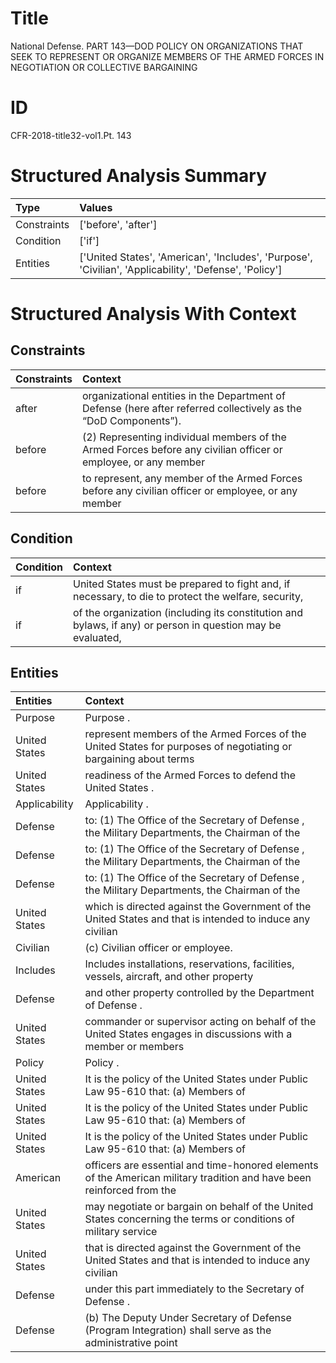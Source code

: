 # Title

 National Defense. PART 143—DOD POLICY ON ORGANIZATIONS THAT SEEK TO REPRESENT OR ORGANIZE MEMBERS OF THE ARMED FORCES IN NEGOTIATION OR COLLECTIVE BARGAINING


# ID

 CFR-2018-title32-vol1.Pt. 143


# Structured Analysis Summary

| Type        | Values                                                                                                 |
|:------------|:-------------------------------------------------------------------------------------------------------|
| Constraints | ['before', 'after']                                                                                    |
| Condition   | ['if']                                                                                                 |
| Entities    | ['United States', 'American', 'Includes', 'Purpose', 'Civilian', 'Applicability', 'Defense', 'Policy'] |


# Structured Analysis With Context

 


## Constraints

| Constraints   | Context                                                                                                                       |
|:--------------|:------------------------------------------------------------------------------------------------------------------------------|
| after         | organizational entities in the Department of Defense (here after  referred collectively as the &#8220;DoD Components&#8221;). |
| before        | (2) Representing individual members of the Armed Forces before any civilian officer or employee, or any member                |
| before        | to represent, any member of the Armed Forces before any civilian officer or employee, or any member                           |


## Condition

| Condition   | Context                                                                                                     |
|:------------|:------------------------------------------------------------------------------------------------------------|
| if          | United States must be prepared to fight and, if necessary, to die to protect the welfare, security,         |
| if          | of the organization (including its constitution and bylaws, if any) or person in question may be evaluated, |


## Entities

| Entities      | Context                                                                                                               |
|:--------------|:----------------------------------------------------------------------------------------------------------------------|
| Purpose       | Purpose .                                                                                                             |
| United States | represent members of the Armed Forces of the United States for purposes of negotiating or bargaining about terms      |
| United States | readiness of the Armed Forces to defend the United States .                                                           |
| Applicability | Applicability .                                                                                                       |
| Defense       | to: (1) The Office of the Secretary of Defense , the Military Departments, the Chairman of the                        |
| Defense       | to: (1) The Office of the Secretary of Defense , the Military Departments, the Chairman of the                        |
| Defense       | to: (1) The Office of the Secretary of Defense , the Military Departments, the Chairman of the                        |
| United States | which is directed against the Government of the United States and that is intended to induce any civilian             |
| Civilian      | (c)  Civilian  officer or employee.                                                                                   |
| Includes      | Includes installations, reservations, facilities, vessels, aircraft, and other property                               |
| Defense       | and other property controlled by the Department of Defense .                                                          |
| United States | commander or supervisor acting on behalf of the United States engages in discussions with a member or members         |
| Policy        | Policy .                                                                                                              |
| United States | It is the policy of the  United States under Public Law 95-610 that: (a) Members of                                   |
| United States | It is the policy of the  United States under Public Law 95-610 that: (a) Members of                                   |
| United States | It is the policy of the  United States under Public Law 95-610 that: (a) Members of                                   |
| American      | officers are essential and time-honored elements of the American military tradition and have been reinforced from the |
| United States | may negotiate or bargain on behalf of the United States concerning the terms or conditions of military service        |
| United States | that is directed against the Government of the United States and that is intended to induce any civilian              |
| Defense       | under this part immediately to the Secretary of Defense .                                                             |
| Defense       | (b) The Deputy Under Secretary of  Defense (Program Integration) shall serve as the administrative point              |


